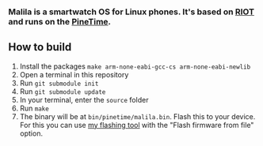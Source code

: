 ### Malila is a smartwatch OS for Linux phones. It's based on [RIOT](https://www.riot-os.org/) and runs on the [PineTime](https://www.pine64.org/pinetime/).

## How to build

1. Install the packages `make arm-none-eabi-gcc-cs arm-none-eabi-newlib`
2. Open a terminal in this repository
3. Run `git submodule init`
4. Run `git submodule update`
5. In your terminal, enter the `source` folder
6. Run `make`
7. The binary will be at `bin/pinetime/malila.bin`. Flash this to your device. For this you can use [my flashing tool](https://flathub.org/apps/details/com.arteeh.Flasher) with the "Flash firmware from file" option.
